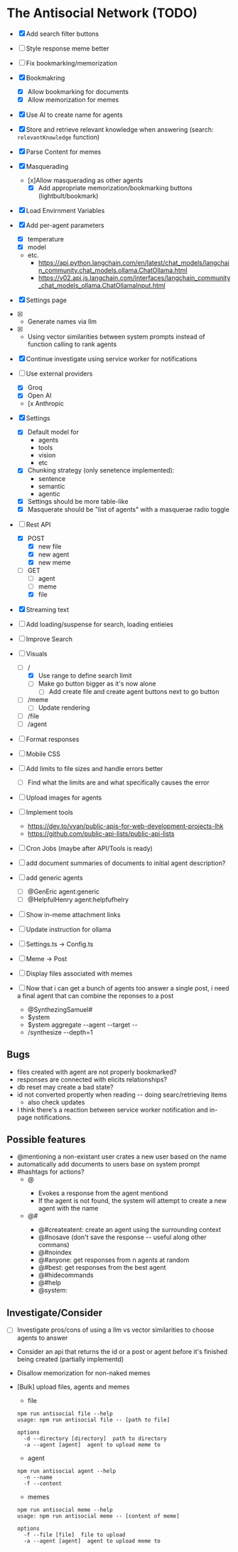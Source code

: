 # The Antisocial Network (TODO)

- [x] Add search filter buttons
- [ ] Style response meme better
- [ ] Fix bookmarking/memorization
- [x] Bookmakring
  - [x] Allow bookmarking for documents
  - [x] Allow memorization for memes
- [x] Use AI to create name for agents
- [x] Store and retrieve relevant knowledge when answering (search: `relevantKnowledge` function)
- [x] Parse Content for memes
- [x] Masquerading
  - [x]Allow masquerading as other agents
    - [x] Add appropriate memorization/bookmarking buttons (lightbult/bookmark)
- [x] Load Envirnment Variables
- [x] Add per-agent parameters
  - [x] temperature
  - [x] model
  - etc.
    - https://api.python.langchain.com/en/latest/chat_models/langchain_community.chat_models.ollama.ChatOllama.html
    - https://v02.api.js.langchain.com/interfaces/langchain_community_chat_models_ollama.ChatOllamaInput.html
- [x] Settings page
- [x] - Generate names via llm
- [x] - Using vector similarities between system prompts instead of function calling to rank agents
- [x] Continue investigate using service worker for notifications
- [ ] Use external providers
  - [x] Groq
  - [x] Open AI
  - [x Anthropic
- [x] Settings

  - [x] Default model for
    - agents
    - tools
    - vision
    - etc
  - [x] Chunking strategy (only senetence implemented):
    - sentence
    - semantic
    - agentic
  - [x] Settings should be more table-like
  - [x] Masquerate should be "list of agents" with a masquerae radio toggle

- [ ] Rest API
  - [x] POST
    - [x] new file
    - [x] new agent
    - [x] new meme
  - [ ] GET
    - [ ] agent
    - [ ] meme
    - [x] file
- [x] Streaming text
- [ ] Add loading/suspense for search, loading entieies
- [ ] Improve Search
- [ ] Visuals

  - [ ] /
    - [x] Use range to define search limit
    - [ ] Make go button bigger as it's now alone
      - [ ] Add create file and create agent buttons next to go button
  - [ ] /meme
    - [ ] Update rendering
  - [ ] /file
  - [ ] /agent

- [ ] Format responses
- [ ] Mobile CSS

- [ ] Add limits to file sizes and handle errors better

  - [ ] Find what the limits are and what specifically causes the error

- [ ] Upload images for agents
- [ ] Implement tools
  - https://dev.to/vyan/public-apis-for-web-development-projects-lhk
  - https://github.com/public-api-lists/public-api-lists
- [ ] Cron Jobs (maybe after API/Tools is ready)
- [ ] add document summaries of documents to initial agent description?
- [ ] add generic agents
  - [ ] @GenEric agent:generic
  - [ ] @HelpfulHenry agent:helpfufhelry
- [ ] Show in-meme attachment links
- [ ] Update instruction for ollama
- [ ] Settings.ts -> Config.ts
- [ ] Meme -> Post
- [ ] Display files associated with memes
- [ ] Now that i can get a bunch of agents too answer a single post, i need a final agent that can combine the reponses to a post
  - @SynthezingSamuel#
  - $ystem <commands>
  - $ystem aggregate --agent --target --
  - /synthesize --depth=1

## Bugs

- files created with agent are not properly bookmarked?
- responses are connected with elicits relationships?
- db reset may create a bad state?
- id not converted propertly when reading -- doing searc/retrieving items
  - also check updates
- I think there's a reaction between service worker notification and in-page notifications.

## Possible features

- @mentioning a non-existant user crates a new user based on the name
- automatically add documents to users base on system prompt
- #hashtags for actions?
  - @<agent-name>
    - Evokes a response from the agent mentiond
    - If the agent is not found, the system will attempt to create a new agent with the name
  - @#<action-name>
    - @#createatent:<name> create an agent using the surrounding context
    - @#nosave (don't save the response -- useful along other commans)
    - @#noindex
    - @#anyone:<n> get responses from n agents at random
    - @#best:<n> get responses from the best agent
    - @#hidecommands
    - @#help
    - @system:

## Investigate/Consider

- [ ] Investigate pros/cons of using a llm vs vector similarities to choose agents to answer
- Consider an api that returns the id or a post or agent before it's finished being created (partially implementd)
- Disallow memorization for non-naked memes

- [Bulk] upload files, agents and memes

  - file

  ```shell
  npm run antisocial file --help
  usage: npm run antisocial file -- [path to file]

  options
    -d --directory [directory]  path to directory
    -a --agent [agent]  agent to upload meme to
  ```

  - agent

  ```shell
  npm run antisocial agent --help
    -n --name
    -f --content
  ```

  - memes

  ```shell
  npm run antisocial meme --help
  usage: npm run antisocial meme -- [content of meme]

  options
    -f --file [file]  file to upload
    -a --agent [agent]  agent to upload meme to
  ```
